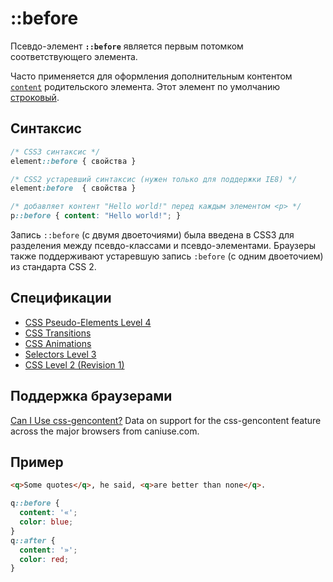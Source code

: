 # ::before

Псевдо-элемент **`::before`** является первым потомком соответствующего элемента.

Часто применяется для оформления дополнительным контентом [`content`](content.md) родительского элемента. Этот элемент по умолчанию [строковый](display.md).

## Синтаксис

```css
/* CSS3 синтаксис */
element::before { свойства }

/* CSS2 устаревший синтаксис (нужен только для поддержки IE8) */
element:before  { свойства }

/* добавляет контент "Hello world!" перед каждым элементом <p> */
p::before { content: "Hello world!"; }
```

Запись `::before` (с двумя двоеточиями) была введена в CSS3 для разделения между псевдо-классами и псевдо-элементами. Браузеры также поддерживают устаревшую запись `:before` (с одним двоеточием) из стандарта CSS 2.

## Спецификации

- [CSS Pseudo-Elements Level 4](https://drafts.csswg.org/css-pseudo-4/#selectordef-before)
- [CSS Transitions](https://drafts.csswg.org/css-transitions/#animatable-properties)
- [CSS Animations](https://drafts.csswg.org/css-animations/)
- [Selectors Level 3](https://drafts.csswg.org/selectors-3/#gen-content)
- [CSS Level 2 (Revision 1)](http://www.w3.org/TR/CSS2/generate.html#before-after-content)

## Поддержка браузерами

<p class="ciu_embed" data-feature="css-gencontent" data-periods="future_1,current,past_1,past_2">
  <a href="http://caniuse.com/#feat=css-gencontent">Can I Use css-gencontent?</a> Data on support for the css-gencontent feature across the major browsers from caniuse.com.
</p>

## Пример

```html tab="HTML"
<q>Some quotes</q>, he said, <q>are better than none</q>.
```

```css tab="CSS"
q::before {
  content: '«';
  color: blue;
}
q::after {
  content: '»';
  color: red;
}
```

